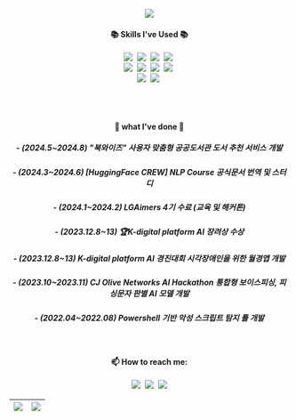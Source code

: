 <p align="center">
  <img src="https://capsule-render.vercel.app/api?type=venom&color=auto&height=300&section=header&text=Welcome%20to%20seoyoung's%20github&fontColor=000000&fontSize=50" /></p>

<h4 align="center"> 📚 Skills I've Used 📚 </h4>

<p align="center">
  <img src="https://img.shields.io/badge/-C++-00599C?style=flat&logo=cplusplus&logoColor=white"/></a>&nbsp
  <img src="https://img.shields.io/badge/-Python-3776AB?style=flat&logo=python&logoColor=white"/></a>&nbsp
  <img src="https://img.shields.io/badge/Tensorflow-FF6F00?style=flat&logo=tensorflow&logoColor=white"></a>&nbsp
  <img src="https://img.shields.io/badge/Pytorch-EE4C2C?style=flat&logo=pytorch&logoColor=white"></a>&nbsp
  <br>
  <img src="https://img.shields.io/badge/Java-007396?style=flat&logo=Java&logoColor=white"/></a>&nbsp
  <img src="https://img.shields.io/badge/OpenCV-5C3EE8?style=flat&logo=#3DDC84&logoColor=white"></a>&nbsp
  <img src="https://img.shields.io/badge/Android-3DDC84?style=flat&logo=android&logoColor=white"></a>&nbsp
  <img src="https://img.shields.io/badge/Swift-F05138?style=flat&logo=swift&logoColor=white"></a>&nbsp
  <br>
  <img src="https://img.shields.io/badge/Colab-F9AB00?style=flat&logo=googlecolab&logoColor=white"></a>&nbsp
  <img src="https://img.shields.io/badge/github-181717?style=flat&logo=github&logoColor=white"></a>&nbsp
</p>

<br>



<br>

<h4 align="center"> 🌝 what I've done 🌝 </h4>
<h5 align="center"> - (2024.5~2024.8) "북와이즈" 사용자 맞춤형 공공도서관 도서 추천 서비스 개발 </h5>
<h5 align="center"> - (2024.3~2024.6) [HuggingFace CREW] NLP Course 공식문서 번역 및 스터디 </h5>
<h5 align="center"> - (2024.1~2024.2) LGAimers 4기 수료 (교육 및 해커톤) </h5>
<h5 align="center"> - (2023.12.8~13) 🏆K-digital platform AI 장려상 수상 </h5>
<h5 align="center"> - (2023.12.8~13) K-digital platform AI 경진대회 시각장애인을 위한 월경앱 개발 </h5>
<h5 align="center"> - (2023.10~2023.11) CJ Olive Networks AI Hackathon 통합형 보이스피싱, 피싱문자 판별 AI 모델 개발 </h5>
<h5 align="center"> - (2022.04~2022.08) Powershell 기반 악성 스크립트 탐지 툴 개발 </h5>




<br>

<h4 align="center">📫 How to reach me: </h4>
<p align="center">
  <a href="https://www.linkedin.com/in/seoyoung-kim-b82b442a0/"><img src="https://img.shields.io/badge/LinkedIn-0A66C2?style=flat-square&logo=linkedin&logoColor=white&link=https://www.linkedin.com/in/seoyoung-kim-b82b442a0/"/></a>&nbsp
  <a href="https://young3060.tistory.com"><img src="https://img.shields.io/badge/Tech%20Blog-11B48A?style=flat-square&logo=Vimeo&logoColor=white&link=https://young3060.tistory.com"/></a>&nbsp
  <a href="mailto:ksy654333@gmail.com"><img src="https://img.shields.io/badge/Gmail-d14836?style=flat-square&logo=Gmail&logoColor=white&link=ksy654333@gmail.com"/></a>
</p>



![](https://github-profile-summary-cards.vercel.app/api/cards/profile-details?username=seoyoung-3060&theme=nord_dark) |![](https://github-profile-summary-cards.vercel.app/api/cards/stats?username=seoyoung-3060&theme=nord_dark)
--- | --- |

<!--
[![Solved.ac Profile](http://mazassumnida.wtf/api/v2/generate_badge?boj=tjduddl3060)](https://solved.ac/tjduddl3060/)

<!--
**seoyoung-3060/seoyoung-3060** is a ✨ _special_ ✨ repository because its `README.md` (this file) appears on your GitHub profile.

Here are some ideas to get you started:

- 🔭 I’m currently working on ...
- 🌱 I’m currently learning ...
- 👯 I’m looking to collaborate on ...
- 🤔 I’m looking for help with ...
- 💬 Ask me about ...
- 📫 How to reach me: ...
- 😄 Pronouns: ...
- ⚡ Fun fact: ...
-->
